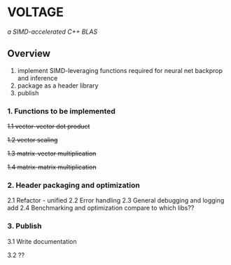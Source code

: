 # VOLTAGE 
*a SIMD-accelerated C++ BLAS*

## Overview
1. implement SIMD-leveraging functions required for neural net backprop and inference
2. package as a header library
3. publish

###  1. Functions to be implemented

~~1.1 vector-vector dot product~~

~~1.2 vector scaling~~

~~1.3 matrix-vector multiplication~~

~~1.4 matrix-matrix multiplication~~

### 2. Header packaging and optimization

2.1 Refactor - unified 
2.2 Error handling
2.3 General debugging and logging add
2.4 Benchmarking and optimization 
compare to which libs??

### 3. Publish

3.1 Write documentation

3.2 ??

